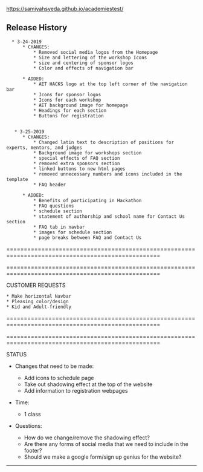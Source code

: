  https://samiyahsyeda.github.io/academiestest/

## Release History
      * 3-24-2019
          * CHANGES:
              * Removed social media logos from the Homepage
              * Size and lettering of the workshop Icons
              * size and centering of sponsor logos
              * Color and effects of navigation bar

          * ADDED:
              * AET HACKS logo at the top left corner of the navigation bar
              * Icons for sponsor logos
              * Icons for each workshop
              * AET background image for homepage
              * Headings for each section
              * Buttons for registration


       * 3-25-2019
          * CHANGES:
              * Changed latin text to description of positions for experts, mentors, and judges
              * Background image for workshops section
              * special effects of FAQ section
              * removed extra sponsors section
              * linked buttons to new html pages
              * removed unnecessary numbers and icons included in the template
              * FAQ header

          * ADDED:
              * Benefits of participating in Hackathon
              * FAQ questions
              * schedule section
              * statement of authorship and school name for Contact Us section
              * FAQ tab in navbar
              * images for schedule section
              * page breaks between FAQ and Contact Us




==================================================================================================

==================================================================================================

CUSTOMER REQUESTS

    * Make horizontal Navbar
    * Pleasing color/design
    * Kid and Adult-friendly





==================================================================================================

==================================================================================================

STATUS

  * Changes that need to be made:
    * Add icons to schedule page
    * Take out shadowing effect at the top of the website
    * Add information to registration webpages

  * Time:
    * 1 class

  * Questions:
    * How do we change/remove the shadowing effect?
    * Are there any forms of social media that we need to include in the footer?
    * Should we make a google form/sign up genius for the website?
-------------------------------------------------------------------------------------------------------
